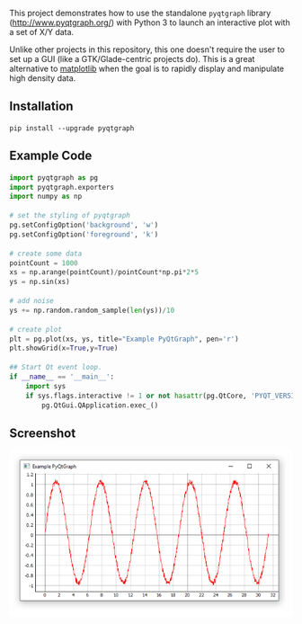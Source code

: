 This project demonstrates how to use the standalone `pyqtgraph` library (http://www.pyqtgraph.org/) with Python 3 to launch an interactive plot with a set of X/Y data.

Unlike other projects in this repository, this one doesn't require the user to set up a GUI (like a GTK/Glade-centric projects do). This is a great alternative to [matplotlib](https://matplotlib.org/) when the goal is to rapidly display and manipulate high density data.

## Installation
```
pip install --upgrade pyqtgraph
```

## Example Code

```python
import pyqtgraph as pg
import pyqtgraph.exporters
import numpy as np

# set the styling of pyqtgraph
pg.setConfigOption('background', 'w')
pg.setConfigOption('foreground', 'k')

# create some data
pointCount = 1000
xs = np.arange(pointCount)/pointCount*np.pi*2*5
ys = np.sin(xs)

# add noise
ys += np.random.random_sample(len(ys))/10

# create plot
plt = pg.plot(xs, ys, title="Example PyQtGraph", pen='r')
plt.showGrid(x=True,y=True)

## Start Qt event loop.
if __name__ == '__main__':
    import sys
    if sys.flags.interactive != 1 or not hasattr(pg.QtCore, 'PYQT_VERSION'):
        pg.QtGui.QApplication.exec_()
```

## Screenshot
![](screenshot.PNG)